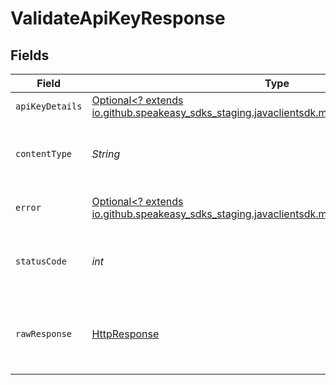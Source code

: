 # ValidateApiKeyResponse


## Fields

| Field                                                                                                                                  | Type                                                                                                                                   | Required                                                                                                                               | Description                                                                                                                            |
| -------------------------------------------------------------------------------------------------------------------------------------- | -------------------------------------------------------------------------------------------------------------------------------------- | -------------------------------------------------------------------------------------------------------------------------------------- | -------------------------------------------------------------------------------------------------------------------------------------- |
| `apiKeyDetails`                                                                                                                        | [Optional<? extends io.github.speakeasy_sdks_staging.javaclientsdk.models.shared.ApiKeyDetails>](../../models/shared/ApiKeyDetails.md) | :heavy_minus_sign:                                                                                                                     | OK                                                                                                                                     |
| `contentType`                                                                                                                          | *String*                                                                                                                               | :heavy_check_mark:                                                                                                                     | HTTP response content type for this operation                                                                                          |
| `error`                                                                                                                                | [Optional<? extends io.github.speakeasy_sdks_staging.javaclientsdk.models.shared.Error>](../../models/shared/Error.md)                 | :heavy_minus_sign:                                                                                                                     | Default error response                                                                                                                 |
| `statusCode`                                                                                                                           | *int*                                                                                                                                  | :heavy_check_mark:                                                                                                                     | HTTP response status code for this operation                                                                                           |
| `rawResponse`                                                                                                                          | [HttpResponse<InputStream>](https://docs.oracle.com/en/java/javase/11/docs/api/java.net.http/java/net/http/HttpResponse.html)          | :heavy_check_mark:                                                                                                                     | Raw HTTP response; suitable for custom response parsing                                                                                |